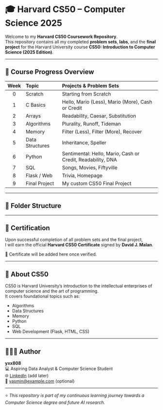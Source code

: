 # 🎓 Harvard CS50 – Computer Science 2025

Welcome to my **Harvard CS50 Coursework Repository**.  
This repository contains all my completed **problem sets**, **labs**, and the **final project** for the Harvard University course **CS50: Introduction to Computer Science (2025 Edition)**.

---

## 📅 Course Progress Overview

| Week | Topic | Projects & Problem Sets |
|:----:|:------|:------------------------|
| 0 | Scratch | Starting from Scratch |
| 1 | C Basics | Hello, Mario (Less), Mario (More), Cash or Credit |
| 2 | Arrays | Readability, Caesar, Substitution |
| 3 | Algorithms | Plurality, Runoff, Tideman |
| 4 | Memory | Filter (Less), Filter (More), Recover |
| 5 | Data Structures | Inheritance, Speller |
| 6 | Python | Sentimental: Hello, Mario, Cash or Credit, Readability, DNA |
| 7 | SQL | Songs, Movies, Fiftyville |
| 8 | Flask / Web | Trivia, Homepage |
| 9 | Final Project | My custom CS50 Final Project |

---

## 🧩 Folder Structure

---

## 🏅 Certification
Upon successful completion of all problem sets and the final project,  
I will earn the official **Harvard CS50 Certificate** signed by **David J. Malan**.

📜 Certificate will be added here once verified.

---

## 🧠 About CS50
CS50 is Harvard University’s introduction to the intellectual enterprises of computer science and the art of programming.  
It covers foundational topics such as:
- Algorithms  
- Data Structures  
- Memory  
- Python  
- SQL  
- Web Development (Flask, HTML, CSS)

---

## 🧑🏽‍💻 Author
**yxx808**  
💻 Aspiring Data Analyst & Computer Science Student  
🌐 [LinkedIn](https://www.linkedin.com) (add later)  
📧 yasmin@example.com (optional)

---

⭐ *This repository is part of my continuous learning journey towards a Computer Science degree and future AI research.*
